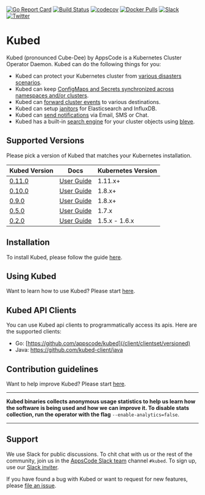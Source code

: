 [![Go Report Card](https://goreportcard.com/badge/github.com/appscode/kubed)](https://goreportcard.com/report/github.com/appscode/kubed)
[![Build Status](https://travis-ci.org/appscode/kubed.svg?branch=master)](https://travis-ci.org/appscode/kubed)
[![codecov](https://codecov.io/gh/appscode/kubed/branch/master/graph/badge.svg)](https://codecov.io/gh/appscode/kubed)
[![Docker Pulls](https://img.shields.io/docker/pulls/appscode/kubed.svg)](https://hub.docker.com/r/appscode/kubed/)
[![Slack](https://slack.appscode.com/badge.svg)](https://slack.appscode.com)
[![Twitter](https://img.shields.io/twitter/follow/appscodehq.svg?style=social&logo=twitter&label=Follow)](https://twitter.com/intent/follow?screen_name=AppsCodeHQ)

# Kubed
Kubed (pronounced Cube-Dee) by AppsCode is a Kubernetes Cluster Operator Daemon. Kubed can do the following things for you:

 - Kubed can protect your Kubernetes cluster from [various disasters scenarios](https://appscode.com/products/kubed/0.11.0/guides/disaster-recovery/).
 - Kubed can keep [ConfigMaps and Secrets synchronized across namespaces and/or clusters](https://appscode.com/products/kubed/0.11.0/guides/config-syncer/).
 - Kubed can [forward cluster events](https://appscode.com/products/kubed/0.11.0/guides/cluster-events/) to various destinations.
 - Kubed can setup [janitors](https://appscode.com/products/kubed/0.11.0/guides/janitors/) for Elasticsearch and InfluxDB.
 - Kubed can [send notifications](https://appscode.com/products/kubed/0.11.0/guides/cluster-events/notifiers/) via Email, SMS or Chat.
 - Kubed has a built-in [search engine](https://appscode.com/products/kubed/0.11.0/guides/apiserver/) for your cluster objects using [bleve](https://github.com/blevesearch/bleve).


## Supported Versions
Please pick a version of Kubed that matches your Kubernetes installation.

| Kubed Version                                                   | Docs                                                            | Kubernetes Version |
|-----------------------------------------------------------------|-----------------------------------------------------------------|--------------------|
| [0.11.0](https://github.com/appscode/kubed/releases/tag/0.11.0) | [User Guide](https://appscode.com/products/kubed/0.11.0/)       | 1.11.x+            |
| [0.10.0](https://github.com/appscode/kubed/releases/tag/0.10.0) | [User Guide](https://appscode.com/products/kubed/0.10.0/)       | 1.8.x+             |
| [0.9.0](https://github.com/appscode/kubed/releases/tag/0.9.0)   | [User Guide](https://appscode.com/products/kubed/0.9.0/)        | 1.8.x+             |
| [0.5.0](https://github.com/appscode/kubed/releases/tag/0.5.0)   | [User Guide](https://appscode.com/products/kubed/0.5.0/)        | 1.7.x              |
| [0.2.0](https://github.com/appscode/kubed/releases/tag/0.2.0)   | [User Guide](https://github.com/appscode/kubed/tree/0.2.0/docs) | 1.5.x - 1.6.x      |

## Installation
To install Kubed, please follow the guide [here](https://appscode.com/products/kubed/0.11.0/setup/install/).

## Using Kubed
Want to learn how to use Kubed? Please start [here](https://appscode.com/products/kubed/0.11.0/).

## Kubed API Clients
You can use Kubed api clients to programmatically access its apis. Here are the supported clients:

- Go: [https://github.com/appscode/kubed](/client/clientset/versioned)
- Java: https://github.com/kubed-client/java

## Contribution guidelines
Want to help improve Kubed? Please start [here](https://appscode.com/products/kubed/0.11.0/welcome/contributing/).

---

**Kubed binaries collects anonymous usage statistics to help us learn how the software is being used and how we can improve it. To disable stats collection, run the operator with the flag** `--enable-analytics=false`.

---

## Support
We use Slack for public discussions. To chit chat with us or the rest of the community, join us in the [AppsCode Slack team](https://appscode.slack.com/messages/C6HSHCKBL/details/) channel `#kubed`. To sign up, use our [Slack inviter](https://slack.appscode.com/).

If you have found a bug with Kubed or want to request for new features, please [file an issue](https://github.com/appscode/kubed/issues/new).
